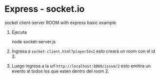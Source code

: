# Express - socket.io
socket client-server ROOM with express basic example

1. Ejecuta

    node socket-server.js
    
2. Ingresa a `socket-client.html?playerId=2` esto creará un room con el id 2. 

3. Luego ingresa a la url `http://localhost:8080/issue/2` esto emitira un evento al todos los que esten dentro del room 2.

    

